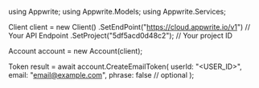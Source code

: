 using Appwrite;
using Appwrite.Models;
using Appwrite.Services;

Client client = new Client()
    .SetEndPoint("https://cloud.appwrite.io/v1") // Your API Endpoint
    .SetProject("5df5acd0d48c2"); // Your project ID

Account account = new Account(client);

Token result = await account.CreateEmailToken(
    userId: "<USER_ID>",
    email: "email@example.com",
    phrase: false // optional
);